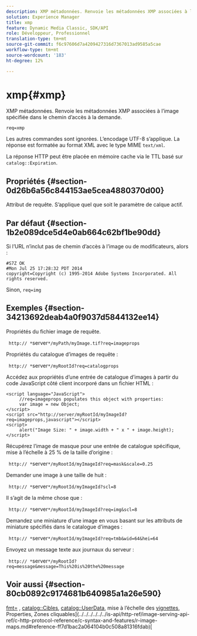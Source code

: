 ```yaml
---
description: XMP métadonnées. Renvoie les métadonnées XMP associées à l’image spécifiée dans le chemin d’accès à la demande.
solution: Experience Manager
title: xmp
feature: Dynamic Media Classic, SDK/API
role: Développeur, Professionnel
translation-type: tm+mt
source-git-commit: f6c97606d7a4209427316d7367013ad9585a5cae
workflow-type: tm+mt
source-wordcount: '183'
ht-degree: 12%

---
```



# xmp{#xmp}

XMP métadonnées. Renvoie les métadonnées XMP associées à l’image spécifiée dans le chemin d’accès à la demande.

`req=xmp`

Les autres commandes sont ignorées. L’encodage UTF-8 s’applique. La réponse est formatée au format XML avec le type MIME `text/xml`.

La réponse HTTP peut être placée en mémoire cache via le TTL basé sur `catalog::Expiration`.

## Propriétés {#section-0d26b6a56c844153ae5cea4880370d00}

Attribut de requête. S’applique quel que soit le paramètre de calque actif.

## Par défaut {#section-1b2e089dce5d4e0ab664c62bf1be90dd}

Si l’URL n’inclut pas de chemin d’accès à l’image ou de modificateurs, alors :

```
#S7Z OK 
#Mon Jul 25 17:28:32 PDT 2014 
copyright=Copyright (c) 1995-2014 Adobe Systems Incorporated. All rights reserved.
```

Sinon, `req=img`

## Exemples {#section-34213692deab4a0f9037d5844132ee14}

Propriétés du fichier image de requête.

` http:// *`server`*/myPath/myImage.tif?req=imageprops`

Propriétés du catalogue d’images de requête :

` http:// *`server`*/myRootId?req=catalogprops`

Accédez aux propriétés d’une entrée de catalogue d’images à partir du code JavaScript côté client incorporé dans un fichier HTML :

```
<script language="JavaScript"> 
     //req=imageprops populates this object with properties: 
     var image = new Object; 
</script> 
<script src="http://server/myRootId/myImageId?req=imageprops,javascript"></script> 
<script> 
     alert("Image Size: " + image.width + " x " + image.height); 
</script>
```

Récupérez l’image de masque pour une entrée de catalogue spécifique, mise à l’échelle à 25 % de la taille d’origine :

` http:// *`server`*/myRootId/myImageId?req=mask&scale=0.25`

Demander une image à une taille de huit :

` http:// *`server`*/myRootId/myImageId?scl=8`

Il s’agit de la même chose que :

` http:// *`server`*/myRootId/myImageId?req=img&scl=8`

Demandez une miniature d’une image en vous basant sur les attributs de miniature spécifiés dans le catalogue d’images :

` http:// *`server`*/myRootId/myImageId?req=tmb&wid=64&hei=64`

Envoyez un message texte aux journaux du serveur :

` http:// *`server`*/myRootId?req=message&message=This%20is%20the%20message`

## Voir aussi {#section-80cb0892c9174681b640985a1a26e590}

[fmt=](../../../../../../is-api/http-ref/image-serving-api-ref/c-http-protocol-reference/c-command-reference/r-is-http-fmt.md#reference-cdf10043423b45ba9fe15157fb3ae37a) ,  [catalog::Cibles](/help/aem-is-ir-api/is-api/image-catalog/image-serving-api-ref/c-image-catalog-reference/c-image-svg-data-reference/c-image-data-reference/r-targets-cat.md),  [catalog::UserData](/help/aem-is-ir-api/is-api/image-catalog/image-serving-api-ref/c-image-catalog-reference/c-image-svg-data-reference/c-image-data-reference/r-userdata-cat.md), mise à l’échelle des  [vignettes](../../../../../../is-api/http-ref/image-serving-api-ref/c-http-protocol-reference/c-notes-on-server-behavior/r-thumbnail-scaling.md#reference-0f71817f721d4913b34816758d69b07f), Properties, Zones cliquables](../../../../../../is-api/http-ref/image-serving-api-ref/c-http-protocol-reference/c-syntax-and-features/r-image-maps.md#reference-ff7d1bac2a064104b0c508a81316fdab)[](../../../../../../is-api/http-ref/image-serving-api-ref/c-http-protocol-reference/c-response-data/c-properties/c-properties.md#concept-49c609fd6de942cab422ee412353c9d9)[
